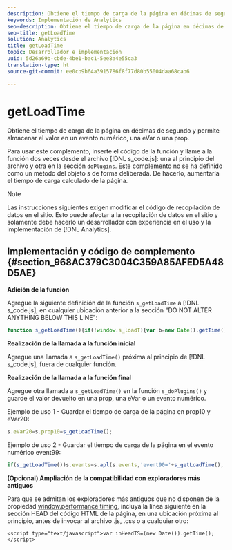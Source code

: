 ```yaml
---
description: Obtiene el tiempo de carga de la página en décimas de segundo y permite almacenar el valor en un evento numérico, una eVar o una prop.
keywords: Implementación de Analytics
seo-description: Obtiene el tiempo de carga de la página en décimas de segundo y permite almacenar el valor en un evento numérico, una eVar o una prop.
seo-title: getLoadTime
solution: Analytics
title: getLoadTime
topic: Desarrollador e implementación
uuid: 5d26a69b-cbde-4be1-bac1-5ee8a4e55ca3
translation-type: ht
source-git-commit: ee0cb9b64a3915786f8f77d80b55004daa68cab6

---
```



# getLoadTime

Obtiene el tiempo de carga de la página en décimas de segundo y permite almacenar el valor en un evento numérico, una eVar o una prop.

Para usar este complemento, inserte el código de la función y llame a la función dos veces desde el archivo [!DNL s_code.js]: una al principio del archivo y otra en la sección `doPlugins`. Este complemento no se ha definido como un método del objeto s de forma deliberada. De hacerlo, aumentaría el tiempo de carga calculado de la página.

>[!NOTE]
>
>Las instrucciones siguientes exigen modificar el código de recopilación de datos en el sitio. Esto puede afectar a la recopilación de datos en el sitio y solamente debe hacerlo un desarrollador con experiencia en el uso y la implementación de [!DNL Analytics].

## Implementación y código de complemento {#section_968AC379C3004C359A85AFED5A48D5AE}

**Adición de la función**

Agregue la siguiente definición de la función `s_getLoadTime` a [!DNL s_code.js], en cualquier ubicación anterior a la sección "DO NOT ALTER ANYTHING BELOW THIS LINE":

```js
function s_getLoadTime(){if(!window.s_loadT){var b=new Date().getTime(),o=window.performance?performance.timing:0,a=o?o.requestStart:window.inHeadTS||0;s_loadT=a?Math.round((b-a)/100):''}return s_loadT}
```

**Realización de la llamada a la función inicial**

Agregue una llamada a `s_getLoadTime()` próxima al principio de [!DNL s_code.js], fuera de cualquier función.

**Realización de la llamada a la función final**

Agregue otra llamada a `s_getLoadTime()` en la función `s_doPlugins()` y guarde el valor devuelto en una prop, una eVar o un evento numérico.

Ejemplo de uso 1 - Guardar el tiempo de carga de la página en prop10 y eVar20:

```js
s.eVar20=s.prop10=s_getLoadTime();
```

Ejemplo de uso 2 - Guardar el tiempo de carga de la página en el evento numérico event99:

```js
if(s_getLoadTime())s.events=s.apl(s.events,'event90='+s_getLoadTime(),',',1);
```

**(Opcional) Ampliación de la compatibilidad con exploradores más antiguos**

Para que se admitan los exploradores más antiguos que no disponen de la propiedad [window.performance.timing](https://www.html5rocks.com/en/tutorials/webperformance/basics/), incluya la línea siguiente en la sección HEAD del código HTML de la página, en una ubicación próxima al principio, antes de invocar al archivo .js, .css o a cualquier otro:

```
<script type="text/javascript">var inHeadTS=(new Date()).getTime();</script>
```


